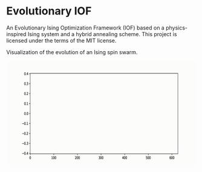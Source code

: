 # Evolutionary IOF 
An Evolutionary Ising Optimization Framework (IOF) based on a physics-inspired Ising system and a hybrid annealing scheme.
This project is licensed under the terms of the MIT license.

Visualization of the evolution of an Ising spin swarm.

![image](https://github.com/WonderFU-Tom/Evolutionary-IOF/blob/main/Original.gif)
